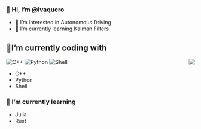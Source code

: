 ### 👋 Hi, I’m @ivaquero

- 👀 I’m interested in Autonomous Driving
- 🌱 I’m currently learning Kalman Filters

## 🔭I’m currently coding with

<img align="right" src="https://github-readme-stats.vercel.app/api?username=ivaquero&show_icons=true&icon_color=805AD5&text_color=718096&bg_color=ffffff&hide_title=true" />

<p>
   <img alt="C++"
         src="https://img.shields.io/badge/-C++-red?style=flat&logo=Cplusplus&logoColor=white"/>
  <img alt="Python"
         src="https://img.shields.io/badge/-Python-blue?style=flat&logo=Python&logoColor=white"/>
   <img alt="Shell"
         src="https://img.shields.io/badge/-Shell-brightgreen?style=flat&logo=Shell&logoColor=white"/>
</p>

- C++
- Python
- Shell

### 🌱 I’m currently learning

- Julia
- Rust
